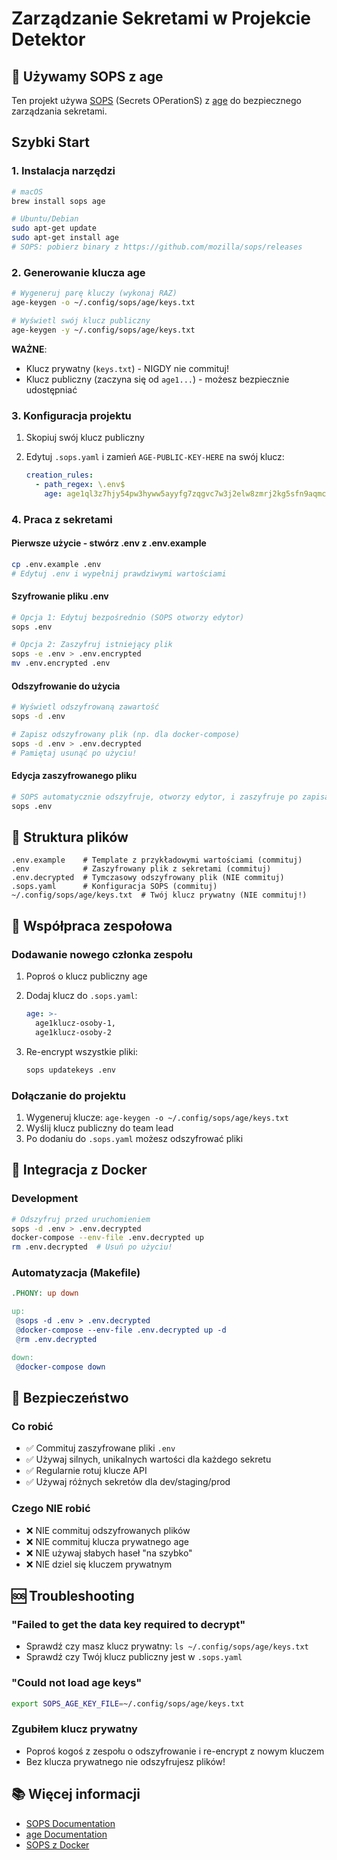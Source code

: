 # Zarządzanie Sekretami w Projekcie Detektor

## 🔐 Używamy SOPS z age

Ten projekt używa [SOPS](https://github.com/mozilla/sops) (Secrets OPerationS) z [age](https://github.com/FiloSottile/age) do bezpiecznego zarządzania sekretami.

## Szybki Start

### 1. Instalacja narzędzi

```bash
# macOS
brew install sops age

# Ubuntu/Debian
sudo apt-get update
sudo apt-get install age
# SOPS: pobierz binary z https://github.com/mozilla/sops/releases
```

### 2. Generowanie klucza age

```bash
# Wygeneruj parę kluczy (wykonaj RAZ)
age-keygen -o ~/.config/sops/age/keys.txt

# Wyświetl swój klucz publiczny
age-keygen -y ~/.config/sops/age/keys.txt
```

**WAŻNE**:

- Klucz prywatny (`keys.txt`) - NIGDY nie commituj!
- Klucz publiczny (zaczyna się od `age1...`) - możesz bezpiecznie udostępniać

### 3. Konfiguracja projektu

1. Skopiuj swój klucz publiczny
2. Edytuj `.sops.yaml` i zamień `AGE-PUBLIC-KEY-HERE` na swój klucz:

   ```yaml
   creation_rules:
     - path_regex: \.env$
       age: age1ql3z7hjy54pw3hyww5ayyfg7zqgvc7w3j2elw8zmrj2kg5sfn9aqmcac8p
   ```

### 4. Praca z sekretami

#### Pierwsze użycie - stwórz .env z .env.example

```bash
cp .env.example .env
# Edytuj .env i wypełnij prawdziwymi wartościami
```

#### Szyfrowanie pliku .env

```bash
# Opcja 1: Edytuj bezpośrednio (SOPS otworzy edytor)
sops .env

# Opcja 2: Zaszyfruj istniejący plik
sops -e .env > .env.encrypted
mv .env.encrypted .env
```

#### Odszyfrowanie do użycia

```bash
# Wyświetl odszyfrowaną zawartość
sops -d .env

# Zapisz odszyfrowany plik (np. dla docker-compose)
sops -d .env > .env.decrypted
# Pamiętaj usunąć po użyciu!
```

#### Edycja zaszyfrowanego pliku

```bash
# SOPS automatycznie odszyfruje, otworzy edytor, i zaszyfruje po zapisaniu
sops .env
```

## 📁 Struktura plików

```
.env.example    # Template z przykładowymi wartościami (commituj)
.env            # Zaszyfrowany plik z sekretami (commituj)
.env.decrypted  # Tymczasowy odszyfrowany plik (NIE commituj)
.sops.yaml      # Konfiguracja SOPS (commituj)
~/.config/sops/age/keys.txt  # Twój klucz prywatny (NIE commituj!)
```

## 🤝 Współpraca zespołowa

### Dodawanie nowego członka zespołu

1. Poproś o klucz publiczny age
2. Dodaj klucz do `.sops.yaml`:

   ```yaml
   age: >-
     age1klucz-osoby-1,
     age1klucz-osoby-2
   ```

3. Re-encrypt wszystkie pliki:

   ```bash
   sops updatekeys .env
   ```

### Dołączanie do projektu

1. Wygeneruj klucze: `age-keygen -o ~/.config/sops/age/keys.txt`
2. Wyślij klucz publiczny do team lead
3. Po dodaniu do `.sops.yaml` możesz odszyfrować pliki

## 🐳 Integracja z Docker

### Development

```bash
# Odszyfruj przed uruchomieniem
sops -d .env > .env.decrypted
docker-compose --env-file .env.decrypted up
rm .env.decrypted  # Usuń po użyciu!
```

### Automatyzacja (Makefile)

```makefile
.PHONY: up down

up:
 @sops -d .env > .env.decrypted
 @docker-compose --env-file .env.decrypted up -d
 @rm .env.decrypted

down:
 @docker-compose down
```

## 🚨 Bezpieczeństwo

### Co robić

- ✅ Commituj zaszyfrowane pliki `.env`
- ✅ Używaj silnych, unikalnych wartości dla każdego sekretu
- ✅ Regularnie rotuj klucze API
- ✅ Używaj różnych sekretów dla dev/staging/prod

### Czego NIE robić

- ❌ NIE commituj odszyfrowanych plików
- ❌ NIE commituj klucza prywatnego age
- ❌ NIE używaj słabych haseł "na szybko"
- ❌ NIE dziel się kluczem prywatnym

## 🆘 Troubleshooting

### "Failed to get the data key required to decrypt"

- Sprawdź czy masz klucz prywatny: `ls ~/.config/sops/age/keys.txt`
- Sprawdź czy Twój klucz publiczny jest w `.sops.yaml`

### "Could not load age keys"

```bash
export SOPS_AGE_KEY_FILE=~/.config/sops/age/keys.txt
```

### Zgubiłem klucz prywatny

- Poproś kogoś z zespołu o odszyfrowanie i re-encrypt z nowym kluczem
- Bez klucza prywatnego nie odszyfrujesz plików!

## 📚 Więcej informacji

- [SOPS Documentation](https://github.com/mozilla/sops)
- [age Documentation](https://github.com/FiloSottile/age)
- [SOPS z Docker](https://github.com/mozilla/sops#encrypting-using-docker)
